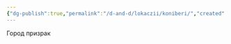 ```yaml
---
{"dg-publish":true,"permalink":"/d-and-d/lokaczii/koniberi/","created":"2024-02-19T19:15:28.616+03:00","updated":"2023-12-26T14:49:28.599+03:00"}
---
```


Город призрак